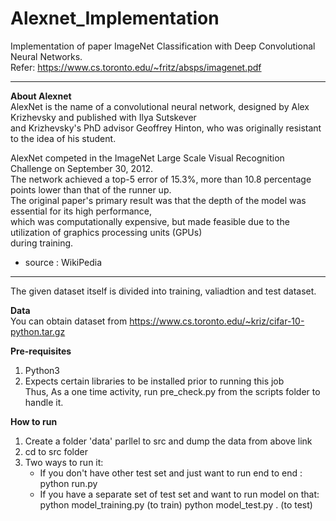 Alexnet_Implementation
==========================

Implementation of paper ImageNet Classification with Deep Convolutional Neural Networks. </br>
Refer: https://www.cs.toronto.edu/~fritz/absps/imagenet.pdf

------------------------------------------------------------------------------------------------------------------------
**About Alexnet**</br>
AlexNet is the name of a convolutional neural network, designed by Alex Krizhevsky and published with Ilya Sutskever  </br>
and Krizhevsky's PhD advisor Geoffrey Hinton, who was originally resistant to the idea of his student.  </br>

AlexNet competed in the ImageNet Large Scale Visual Recognition Challenge on September 30, 2012.  </br>
The network achieved a top-5 error of 15.3%, more than 10.8 percentage points lower than that of the runner up. </br>
The original paper's primary result was that the depth of the model was essential for its high performance,  </br>
which was computationally expensive, but made feasible due to the utilization of graphics processing units (GPUs) </br>
during training.

* source : WikiPedia
------------------------------------------------------------------------------------------------------------------------

The given dataset itself is divided into training, valiadtion and test dataset.

**Data** </br>
You can obtain dataset from https://www.cs.toronto.edu/~kriz/cifar-10-python.tar.gz

**Pre-requisites**
1. Python3</br> 
2. Expects certain libraries to be installed prior to running this job </br> 
      Thus, As a one time activity, run pre_check.py from the scripts folder to handle it.
      
**How to run**
1. Create a folder 'data' parllel to src and dump the data from above link
2. cd to src folder
3. Two ways to run it:
   - If you don't have other test set and just want to run end to end : </br>
      python run.py
   - If you have a separate set of test set and want to run model on that:
      python model_training.py   (to train)
      python model_test.py .     (to test)
